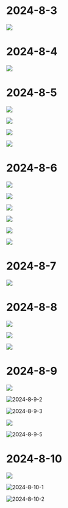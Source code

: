 # 2024-8-3

![](assets/2024-8-3.jpg)

# 2024-8-4

![](../../zhihu/雅可比行列式二重积分/assets/PixPin_2024-08-04_12-25-52.png)

# 2024-8-5

![](assets/2024-8-4.jpg)

![](assets/2024-8-4-1.jpg)

![](assets/2024-8-4-2.jpg)

![](assets/2024-8-5.jpg)

# 2024-8-6

![](assets/2024-8-6.jpg)

![](assets/2024-8-6-1.jpg)

![](assets/2024-8-6-2.jpg)

![](assets/2024-8-6-4.jpg)

![](assets/2024-8-6-3.jpg)

![](assets/2024-8-6-5.jpg)

# 2024-8-7

![](assets/2024-8-7.jpg)

# 2024-8-8

![](assets/2024-8-8.jpg)

![](assets/2024-8-8-3.jpg)

![](assets/2024-8-8-4.jpg)

# 2024-8-9

![](assets/2024-8-9-1.jpg)

![2024-8-9-2](assets/2024-8-9-2.jpg)

![2024-8-9-3](assets/2024-8-9-3.jpg)

![](assets/2024-8-9-4.jpg)

![2024-8-9-5](assets/2024-8-9-5.jpg)

# 2024-8-10

![](assets/2024-8-10.jpg)

![2024-8-10-1](assets/2024-8-10-1.jpg)

![2024-8-10-2](assets/2024-8-10-2.jpg)
